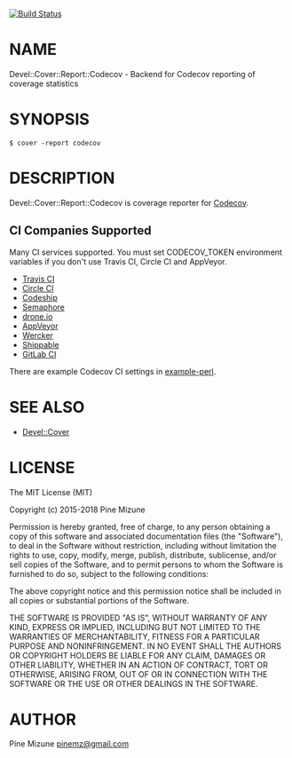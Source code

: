 [![Build Status](https://travis-ci.org/codecov/codecov-perl.svg?branch=master)](https://travis-ci.org/codecov/codecov-perl)
# NAME

Devel::Cover::Report::Codecov - Backend for Codecov reporting of coverage statistics

# SYNOPSIS

```
$ cover -report codecov
```

# DESCRIPTION

Devel::Cover::Report::Codecov is coverage reporter for [Codecov](https://codecov.io).

## CI Companies Supported

Many CI services supported.
You must set CODECOV\_TOKEN environment variables if you don't use Travis CI, Circle CI and AppVeyor.

- [Travis CI](https://travis-ci.org/)
- [Circle CI](https://circleci.com/)
- [Codeship](https://codeship.com/)
- [Semaphore](https://semaphoreci.com/)
- [drone.io](https://drone.io/)
- [AppVeyor](https://www.appveyor.com/)
- [Wercker](https://wercker.com/)
- [Shippable](https://www.shippable.com/)
- [GitLab CI](https://about.gitlab.com/gitlab-ci/)

There are example Codecov CI settings in [example-perl](https://github.com/codecov/example-perl).

# SEE ALSO

- [Devel::Cover](https://metacpan.org/pod/Devel::Cover)

# LICENSE

The MIT License (MIT)

Copyright (c) 2015-2018 Pine Mizune

Permission is hereby granted, free of charge, to any person obtaining a copy
of this software and associated documentation files (the "Software"), to deal
in the Software without restriction, including without limitation the rights
to use, copy, modify, merge, publish, distribute, sublicense, and/or sell
copies of the Software, and to permit persons to whom the Software is
furnished to do so, subject to the following conditions:

The above copyright notice and this permission notice shall be included in
all copies or substantial portions of the Software.

THE SOFTWARE IS PROVIDED "AS IS", WITHOUT WARRANTY OF ANY KIND, EXPRESS OR
IMPLIED, INCLUDING BUT NOT LIMITED TO THE WARRANTIES OF MERCHANTABILITY,
FITNESS FOR A PARTICULAR PURPOSE AND NONINFRINGEMENT. IN NO EVENT SHALL THE
AUTHORS OR COPYRIGHT HOLDERS BE LIABLE FOR ANY CLAIM, DAMAGES OR OTHER
LIABILITY, WHETHER IN AN ACTION OF CONTRACT, TORT OR OTHERWISE, ARISING FROM,
OUT OF OR IN CONNECTION WITH THE SOFTWARE OR THE USE OR OTHER DEALINGS IN
THE SOFTWARE.

# AUTHOR

Pine Mizune <pinemz@gmail.com>
